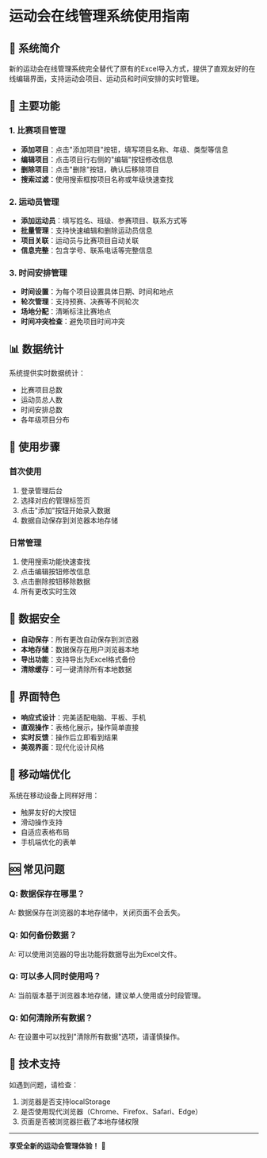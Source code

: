 # 运动会在线管理系统使用指南

## 🎯 系统简介

新的运动会在线管理系统完全替代了原有的Excel导入方式，提供了直观友好的在线编辑界面，支持运动会项目、运动员和时间安排的实时管理。

## 🚀 主要功能

### 1. 比赛项目管理
- **添加项目**：点击"添加项目"按钮，填写项目名称、年级、类型等信息
- **编辑项目**：点击项目行右侧的"编辑"按钮修改信息
- **删除项目**：点击"删除"按钮，确认后移除项目
- **搜索过滤**：使用搜索框按项目名称或年级快速查找

### 2. 运动员管理
- **添加运动员**：填写姓名、班级、参赛项目、联系方式等
- **批量管理**：支持快速编辑和删除运动员信息
- **项目关联**：运动员与比赛项目自动关联
- **信息完整**：包含学号、联系电话等完整信息

### 3. 时间安排管理
- **时间设置**：为每个项目设置具体日期、时间和地点
- **轮次管理**：支持预赛、决赛等不同轮次
- **场地分配**：清晰标注比赛地点
- **时间冲突检查**：避免项目时间冲突

## 📊 数据统计

系统提供实时数据统计：
- 比赛项目总数
- 运动员总人数
- 时间安排总数
- 各年级项目分布

## 🔧 使用步骤

### 首次使用
1. 登录管理后台
2. 选择对应的管理标签页
3. 点击"添加"按钮开始录入数据
4. 数据自动保存到浏览器本地存储

### 日常管理
1. 使用搜索功能快速查找
2. 点击编辑按钮修改信息
3. 点击删除按钮移除数据
4. 所有更改实时生效

## 💾 数据安全

- **自动保存**：所有更改自动保存到浏览器
- **本地存储**：数据保存在用户浏览器本地
- **导出功能**：支持导出为Excel格式备份
- **清除缓存**：可一键清除所有本地数据

## 🎯 界面特色

- **响应式设计**：完美适配电脑、平板、手机
- **直观操作**：表格化展示，操作简单直接
- **实时反馈**：操作后立即看到结果
- **美观界面**：现代化设计风格

## 📱 移动端优化

系统在移动设备上同样好用：
- 触屏友好的大按钮
- 滑动操作支持
- 自适应表格布局
- 手机端优化的表单

## 🆘 常见问题

### Q: 数据保存在哪里？
A: 数据保存在浏览器的本地存储中，关闭页面不会丢失。

### Q: 如何备份数据？
A: 可以使用浏览器的导出功能将数据导出为Excel文件。

### Q: 可以多人同时使用吗？
A: 当前版本基于浏览器本地存储，建议单人使用或分时段管理。

### Q: 如何清除所有数据？
A: 在设置中可以找到"清除所有数据"选项，请谨慎操作。

## 🔧 技术支持

如遇到问题，请检查：
1. 浏览器是否支持localStorage
2. 是否使用现代浏览器（Chrome、Firefox、Safari、Edge）
3. 页面是否被浏览器拦截了本地存储权限

---

**享受全新的运动会管理体验！** 🎉